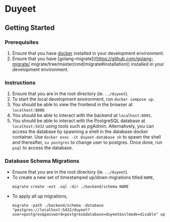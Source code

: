 # Duyeet

## Getting Started

### Prerequisites

1. Ensure that you have [docker](https://www.docker.com/) installed in your
   development environment.
2. Ensure that you have [golang-migrate]((https://github.com/golang-migrate/
   migrate/tree/master/cmd/migrate#installation)) installed in your development environment.

### Instructions

1. Ensure that you are in the root directory (ie. `../duyeet`).
2. To start the local development environment, run `docker compose up`.
3. You should be able to view the frontend in the browser at `localhost:8000`.
4. You should be able to interact with the backend at `localhost:8001`.
5. You should be able to interact with the PostgreSQL database at
   `localhost:5432` using tools such as pgAdmin. Alternatively, you can access
   the database by spawning a shell in the database docker container. Use
   `docker exec -it duyeet-database sh` to spawn the shell and thereafter,
   `su postgres` to change user to postgres. Once done, run `psql` to access the
   database.

### Database Schema Migrations

- Ensure that you are in the root directory (ie. `../duyeet`).
- To create a new set of timestamped up/down migrations titled `NAME`,
  ```
  migrate create -ext .sql -dir ./backend/schema NAME
  ```
- To apply all up migrations,
  ```
  migrate -path ./backend/schema -database "postgres://localhost:5432/duyeet?user=postgres&password=postgres&database=duyeet&sslmode=disable" up
  ```

